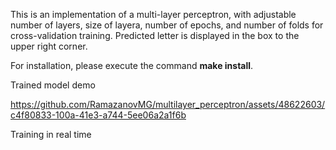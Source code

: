 This is an implementation of a multi-layer perceptron, with adjustable number of layers, size of layera, number of epochs, and number of folds for cross-validation training. Predicted letter is displayed in the box to the upper right corner.

For installation, please execute the command **make install**.

Trained model demo

https://github.com/RamazanovMG/multilayer_perceptron/assets/48622603/c4f80833-100a-41e3-a744-5ee06a2a1f6b

Training in real time
